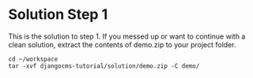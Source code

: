 Solution Step 1
===========================
This is the solution to step 1. If you messed up or want to continue with a clean solution, extract the contents of demo.zip to your project folder.

```
cd ~/workspace
tar -xvf djangocms-tutorial/solution/demo.zip -C demo/ 
```
